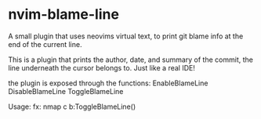 # nvim-blame-line
A small plugin that uses neovims virtual text, to print git blame info at the end of the current line.

This is a plugin that prints the author, date, and summary of the commit, the line underneath the cursor belongs to.
Just like a real IDE!

the plugin is exposed through the functions:
EnableBlameLine
DisableBlameLine
ToggleBlameLine

Usage:
fx:
nmap <expr> <leader>c b:ToggleBlameLine()
